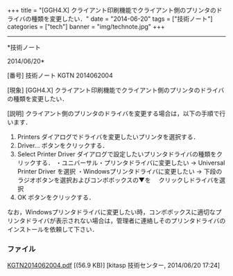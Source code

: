 ﻿+++
title = "[GGH4.X] クライアント印刷機能でクライアント側のプリンタのドライバの種類を変更したい．"
date = "2014-06-20"
tags = ["技術ノート"]
categories = ["tech"]
banner = "img/technote.jpg"
+++

-----------------------------------------------------------------------------------------------------------------------------

*技術ノート

2014/06/20*


[番号]
技術ノート KGTN 2014062004

[現象]
[GGH4.X]
クライアント印刷機能でクライアント側のプリンタのドライバの種類を変更したい．

[説明]
クライアント側のプリンタのドライバを変更する場合は，以下の手順で行います．

1) Printers ダイアログでドライバを変更したいプリンタを選択する．
2) Driver... ボタンをクリックする．
3) Select Printer Driver
ダイアログで設定したいプリンタドライバの種類をクリックする．
・ユニバーサル・プリンタドライバに変更したい → Universal Printer Driver
を選択
・Windowsプリンタドライバに変更したい →
下段のラジオボタンを選択およびコンボボックスの▼を
　クリックしドライバを選択
4) OK ボタンをクリックする．

なお，Windowsプリンタドライバに変更したい時，コンボボックスに適切なプリンタドライバが表示されない場合は，管理者に連絡しそのプリンタドライバのインストールを依頼して下さい．


### ファイル

 
 


[KGTN2014062004.pdf](http://techreport.kitasp.net/attachments/download/1694/KGTN2014062004.pdf)
 [(56.9 KB)] [kitasp 技術センター, 2014/06/20
17:24]


 


 

